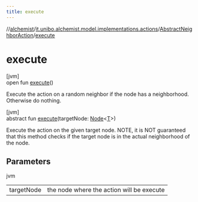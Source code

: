 ```yaml
---
title: execute
---
```

//[alchemist](../../../index.html)/[it.unibo.alchemist.model.implementations.actions](../index.html)/[AbstractNeighborAction](index.html)/[execute](execute.html)



# execute



[jvm]\
open fun [execute](execute.html)()



Execute the action on a random neighbor if the node has a neighborhood. Otherwise do nothing.





[jvm]\
abstract fun [execute](execute.html)(targetNode: [Node](../../it.unibo.alchemist.model.interfaces/-node/index.html)<[T](../../it.unibo.alchemist.model.implementations.reactions/-chemical-reaction/index.html)>)



Execute the action on the given target node. NOTE, it is NOT guaranteed that this method checks if the target node is in the actual neighborhood of the node.



## Parameters


jvm

| | |
|---|---|
| targetNode | the node where the action will be execute |




